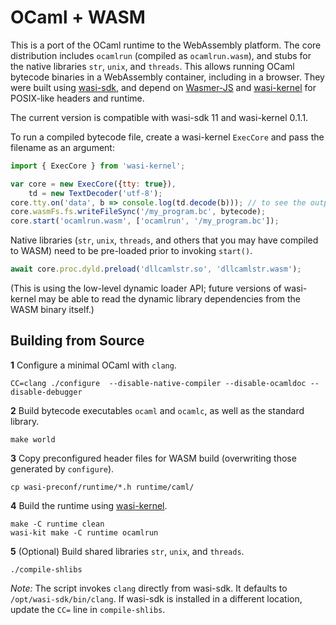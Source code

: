 # OCaml + WASM

This is a port of the OCaml runtime to the WebAssembly platform.
The core distribution includes `ocamlrun` (compiled as `ocamlrun.wasm`), and stubs for the native libraries `str`, `unix`, and `threads`.
This allows running OCaml bytecode binaries in a WebAssembly container, including in a browser.
They were built using [wasi-sdk](https://github.com/WebAssembly/wasi-sdk), and depend on [Wasmer-JS](https://github.com/wasmerio/wasmer-js) and [wasi-kernel](https://github.com/corwin-of-amber/wasi-kernel) for POSIX-like headers and runtime.

The current version is compatible with wasi-sdk 11 and wasi-kernel 0.1.1.

To run a compiled bytecode file, create a wasi-kernel `ExecCore` and pass the filename as an argument:
```js
import { ExecCore } from 'wasi-kernel';

var core = new ExecCore({tty: true}),
    td = new TextDecoder('utf-8');
core.tty.on('data', b => console.log(td.decode(b))); // to see the output
core.wasmFs.fs.writeFileSync('/my_program.bc', bytecode);
core.start('ocamlrun.wasm', ['ocamlrun', '/my_program.bc']);
```

Native libraries (`str`, `unix`, `threads`, and others that you may have compiled to WASM) need to be pre-loaded prior to invoking `start()`.
```js
await core.proc.dyld.preload('dllcamlstr.so', 'dllcamlstr.wasm');
```

(This is using the low-level dynamic loader API; future versions of wasi-kernel may be able to read the dynamic library dependencies from the WASM binary itself.)


## Building from Source

**1** Configure a minimal OCaml with `clang`.
```
CC=clang ./configure  --disable-native-compiler --disable-ocamldoc --disable-debugger
```

**2** Build bytecode executables `ocaml` and `ocamlc`, as well as the standard library.
```
make world
```

**3** Copy preconfigured header files for WASM build (overwriting those generated by `configure`).
```
cp wasi-preconf/runtime/*.h runtime/caml/
```

**4** Build the runtime using [wasi-kernel](https://github.com/corwin-of-amber/wasi-kernel).
```
make -C runtime clean
wasi-kit make -C runtime ocamlrun
```

**5** (Optional) Build shared libraries `str`, `unix`, and `threads`.
```
./compile-shlibs
```

*Note:* The script invokes `clang` directly from wasi-sdk. It defaults to `/opt/wasi-sdk/bin/clang`.
If wasi-sdk is installed in a different location, update the `CC=` line in `compile-shlibs`.
